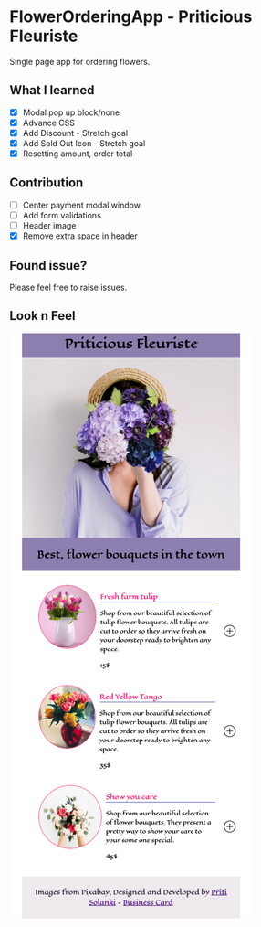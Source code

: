 # FlowerOrderingApp - Priticious Fleuriste

Single page app for ordering flowers.

## What I learned
- [X] Modal pop up block/none
- [X] Advance CSS
- [X] Add Discount - Stretch goal
- [X] Add Sold Out Icon - Stretch goal
- [X] Resetting amount, order total

## Contribution
- [ ] Center payment modal window
- [ ] Add form validations
- [ ] Header image  
- [X] Remove extra space in header

## Found issue?
Please feel free to raise issues.

## Look n Feel
![Ordering Menu App](https://github.com/pritisolanki/flowerOrderingApp/blob/master/assets/ordering%20app.png)
